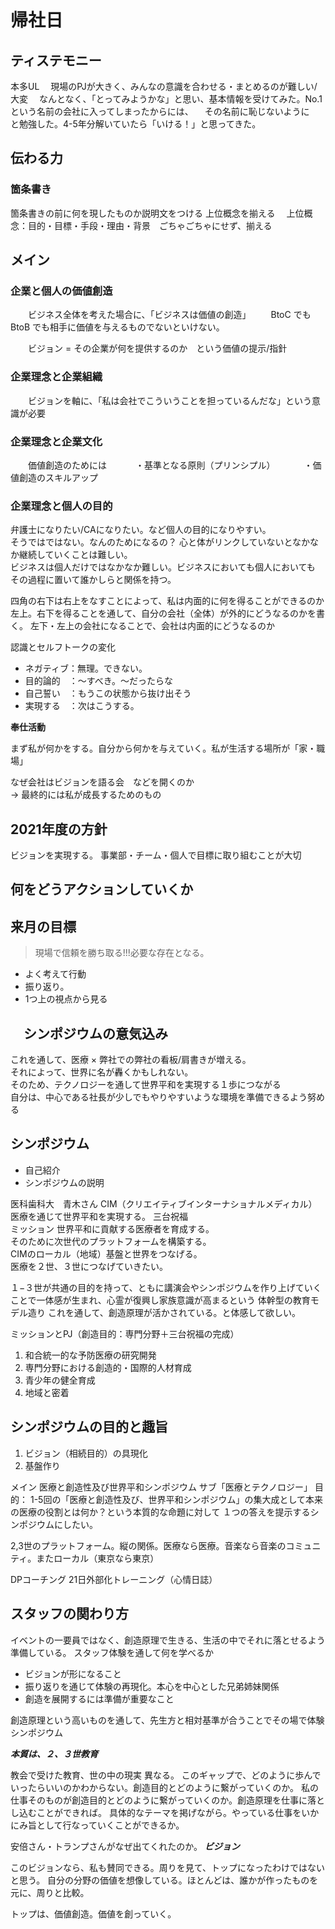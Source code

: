 # 帰社日

## ティステモニー  

本多UL
　現場のPJが大きく、みんなの意識を合わせる・まとめるのが難しい/大変
　なんとなく、「とってみようかな」と思い、基本情報を受けてみた。No.1という名前の会社に入ってしまったからには、
　その名前に恥じないように　と勉強した。4-5年分解いていたら「いける！」と思ってきた。

## 伝わる力

  ### 箇条書き

  箇条書きの前に何を現したものか説明文をつける
  上位概念を揃える
  　上位概念：目的・目標・手段・理由・背景　ごちゃごちゃにせず、揃える

## メイン

### 企業と個人の価値創造

　　ビジネス全体を考えた場合に、「ビジネスは価値の創造」
　　BtoC でも BtoB でも相手に価値を与えるものでないといけない。

　　ビジョン = その企業が何を提供するのか　という価値の提示/指針

### 企業理念と企業組織

　　ビジョンを軸に、「私は会社でこういうことを担っているんだな」という意識が必要　

### 企業理念と企業文化

　　価値創造のためには
　　　・基準となる原則（プリンシプル）
　　　・価値創造のスキルアップ

### 企業理念と個人の目的

  弁護士になりたい/CAになりたい。など個人の目的になりやすい。  
  そうではではない。なんのためになるの？
  心と体がリンクしていないとなかなか継続していくことは難しい。  
  ビジネスは個人だけではなかなか難しい。ビジネスにおいても個人においても  
  その過程に置いて誰かしらと関係を持つ。

  四角の右下は右上をなすことによって、私は内面的に何を得ることができるのか  
  左上。右下を得ることを通して、自分の会社（全体）が外的にどうなるのかを書く。
  左下・左上の会社になることで、会社は内面的にどうなるのか

  認識とセルフトークの変化  

- ネガティブ：無理。できない。  
- 目的論的　：〜すべき。〜だったらな  
- 自己誓い　：もうこの状態から抜け出そう  
- 実現する　：次はこうする。  

**奉仕活動**

まず私が何かをする。自分から何かを与えていく。私が生活する場所が「家・職場」

  なぜ会社はビジョンを語る会　などを開くのか  
    -> 最終的には私が成長するためのもの

## 2021年度の方針
ビジョンを実現する。
事業部・チーム・個人で目標に取り組むことが大切

## 何をどうアクションしていくか

## 来月の目標

> 現場で信頼を勝ち取る!!!必要な存在となる。  

- よく考えて行動  
- 振り返り。  
- 1つ上の視点から見る  

## 　シンポジウムの意気込み

これを通して、医療 × 弊社での弊社の看板/肩書きが増える。  
それによって、世界に名が轟くかもしれない。  
そのため、テクノロジーを通して世界平和を実現する１歩につながる  
自分は、中心である社長が少しでもやりやすいような環境を準備できるよう努める  

## シンポジウム

- 自己紹介
- シンポジウムの説明  

医科歯科大　青木さん
CIM（クリエイティブインターナショナルメディカル）  
医療を通じて世界平和を実現する。  三台祝福  
ミッション
世界平和に貢献する医療者を育成する。  
そのために次世代のプラットフォームを構築する。  
CIMのローカル（地域）基盤と世界をつなげる。  
医療を２世、３世につなげていきたい。 

１−３世が共通の目的を持って、ともに講演会やシンポジウムを作り上げていくことで一体感が生まれ、心霊が復興し家族意識が高まるという
体幹型の教育モデル造り
これを通して、創造原理が活かされている。と体感して欲しい。  

ミッションとPJ（創造目的：専門分野＋三台祝福の完成）

1. 和合統一的な予防医療の研究開発  
2. 専門分野における創造的・国際的人材育成  
3. 青少年の健全育成  
4. 地域と密着  

## シンポジウムの目的と趣旨

1. ビジョン（相続目的）の具現化
2. 基盤作り


メイン
医療と創造性及び世界平和シンポジウム
サブ「医療とテクノロジー」
目的：
1-5回の「医療と創造性及び、世界平和シンポジウム」の集大成として本来の医療の役割とは何か？という本質的な命題に対して
１つの答えを提示するシンポジウムにしたい。

2,3世のプラットフォーム。縦の関係。医療なら医療。音楽なら音楽のコミュニティ。またローカル（東京なら東京）

DPコーチング
21日外部化トレーニング（心情日誌）

## スタッフの関わり方

イベントの一要員ではなく、創造原理で生きる、生活の中でそれに落とせるよう準備している。
スタッフ体験を通して何を学べるか

- ビジョンが形になること
- 振り返りを通じて体験の再現化。本心を中心とした兄弟姉妹関係
- 創造を展開するには準備が重要なこと

創造原理という高いものを通して、先生方と相対基準が合うことでその場で体験
シンポジウム

***本質は、２、３世教育***

教会で受けた教育、世の中の現実  異なる。
このギャップで、どのように歩んでいったらいいのかわからない。創造目的とどのように繋がっていくのか。
私の仕事そのものが創造目的とどのように繋がっていくのか。創造原理を仕事に落とし込むことができれば。
具体的なテーマを掲げながら。やっている仕事をいかにみ旨として行なっていくことができるか。

安倍さん・トランプさんがなぜ出てくれたのか。
***ビジョン***

このビジョンなら、私も賛同できる。周りを見て、トップになったわけではないと思う。
自分の分野の価値を想像している。ほとんどは、誰かが作ったものを元に、周りと比較。

トップは、価値創造。価値を創っていく。